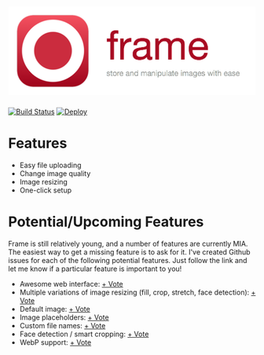 ![frame](https://github.com/sokanu/frame/blob/master/doc/header.png)
=====

[![Build Status](https://travis-ci.org/sokanu/frame.svg?branch=master)](https://travis-ci.org/sokanu/frame)
[![Deploy](https://www.herokucdn.com/deploy/button.png)](https://heroku.com/deploy?template=https://github.com/sokanu/frame/)

Features
========

- Easy file uploading
- Change image quality
- Image resizing
- One-click setup

Potential/Upcoming Features
===========================

Frame is still relatively young, and a number of features are currently MIA. The easiest way to get a missing feature is to ask for it. I've created Github issues for each of the following potential features. Just follow the link and let me know if a particular feature is important to you!

- Awesome web interface: [+ Vote](https://github.com/sokanu/frame/issues/8)
- Multiple variations of image resizing (fill, crop, stretch, face detection): [+ Vote](https://github.com/sokanu/frame/issues/20)
- Default image: [+ Vote](https://github.com/sokanu/frame/issues/21)
- Image placeholders: [+ Vote](https://github.com/sokanu/frame/issues/22)
- Custom file names: [+ Vote](https://github.com/sokanu/frame/issues/23)
- Face detection / smart cropping: [+ Vote](https://github.com/sokanu/frame/issues/24)
- WebP support: [+ Vote](https://github.com/sokanu/frame/issues/25)
